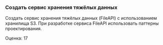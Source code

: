### Создать сервис хранения тяжёлых данных

Создать сервис хранения тяжёлых данных (FileAPI) с использованием хранилища S3.
При разработке сервиса FileAPI использовать паттерны проектирования.

Оценка: 17
